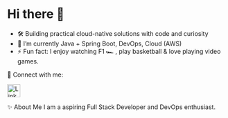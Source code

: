 <h1 align="Left">Hi there 👋</h1>

- 🛠️ Building practical cloud-native solutions with code and curiosity
- 🌱 I’m currently Java + Spring Boot, DevOps, Cloud (AWS)
- ⚡ Fun fact: I enjoy watching F1 🏎️ , play basketball & love playing video games.

🔗 Connect with me:
<p align="left">
           <a href="https://linkedin.com/in/chirag-kp" target="_blank"><img src="https://img.icons8.com/color/48/000000/linkedin.png" alt="LinkedIn" height="30" width="30"/>
</a>
</p>

✨  About Me
I am a aspiring Full Stack Developer and DevOps enthusiast.

<!---
K8sByte/K8sByte is a ✨ special ✨ repository because its `README.md` (this file) appears on your GitHub profile.
You can click the Preview link to take a look at your changes.
--->
